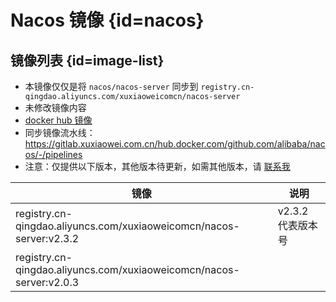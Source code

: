 # Nacos 镜像 {id=nacos}

## 镜像列表 {id=image-list}

- 本镜像仅仅是将 `nacos/nacos-server` 同步到 `registry.cn-qingdao.aliyuncs.com/xuxiaoweicomcn/nacos-server`
- 未修改镜像内容
- [docker hub 镜像](https://hub.docker.com/r/nacos/nacos-server)
- 同步镜像流水线：https://gitlab.xuxiaowei.com.cn/hub.docker.com/github.com/alibaba/nacos/-/pipelines
- 注意：仅提供以下版本，其他版本待更新，如需其他版本，请 [联系我](../../../guide/website.md)

| 镜像                                                                  | 说明           |
|---------------------------------------------------------------------|--------------|
| registry.cn-qingdao.aliyuncs.com/xuxiaoweicomcn/nacos-server:v2.3.2 | v2.3.2 代表版本号 |
| registry.cn-qingdao.aliyuncs.com/xuxiaoweicomcn/nacos-server:v2.0.3 |              |

<style>

._image_registry_cn-qingdao_aliyuncs_com_xuxiaoweicomcn_nacos-server table tr th:nth-child(1), 
._image_registry_cn-qingdao_aliyuncs_com_xuxiaoweicomcn_nacos-server table tr td:nth-child(1) {
    min-width: 500px;
}

._image_registry_cn-qingdao_aliyuncs_com_xuxiaoweicomcn_nacos-server table tr th:nth-child(2), 
._image_registry_cn-qingdao_aliyuncs_com_xuxiaoweicomcn_nacos-server table tr td:nth-child(2) {
    min-width: 135px;
}

</style>